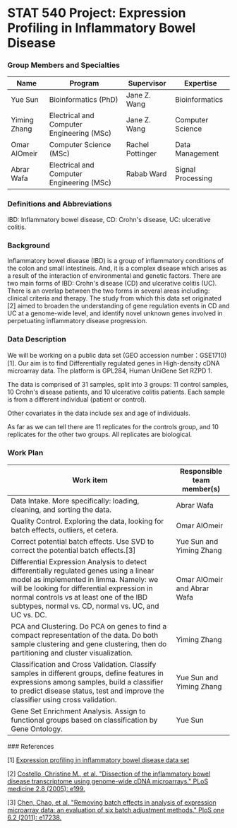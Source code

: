 STAT 540 Project: Expression Profiling in Inflammatory Bowel Disease
====================

### Group Members and Specialties

<table><thead>
<tr>
<th>Name</th>
<th>Program</th>
<th>Supervisor</th>
<th>Expertise</th>
</tr>
</thead><tbody>
<tr>
<td>Yue Sun</td>
<td>Bioinformatics (PhD)</td>
<td>Jane Z. Wang</td>
<td>Bioinformatics</td>
</tr>
<tr>
<td>Yiming Zhang</td>
<td>Electrical and Computer Engineering (MSc)</td>
<td>Jane Z. Wang</td>
<td>Computer Science</td>
</tr>
<tr>
<td>Omar AlOmeir</td>
<td>Computer Science (MSc)</td>
<td>Rachel Pottinger</td>
<td>Data Management</td>
</tr>
<tr>
<td>Abrar Wafa</td>
<td>Electrical and Computer Engineering (MSc)</td>
<td>Rabab Ward</td>
<td>Signal Processing</td>
</tr>
</tbody></table>

### Definitions and Abbreviations

IBD: Inflammatory bowel disease, CD: Crohn's disease, UC: ulcerative colitis.

### Background

<!-- couple sentences of biological/scientific context
motivate interest in a broad line of inquiry -->

Inflammatory bowel disease (IBD) is a group of inflammatory conditions of the colon and small intestineis. And, it is a complex disease which arises as a result of the interaction of environmental and genetic factors. There are two main forms of IBD: Crohn's disease (CD) and ulcerative colitis (UC). There is an overlap between the two forms in several areas including: clinical criteria and therapy.  The study from which this data set originated [2] aimed to broaden the understanding of gene regulation events in CD and UC at a genome-wide level, and identify novel unknown genes involved in perpetuating inflammatory disease progression. 

### Data Description

<!-- 
0. Source of data?
1. what is being measured?
2. with what platform?
3. how many samples? 
4. are replicates biological or technical? How many replicates are there?-->

We will be working on a public data set (GEO accession number：GSE1710)[1]. Our aim is to find Differentially regulated genes in High-density cDNA microarray data. The platform is GPL284, Human UniGene Set RZPD 1.

The data is comprised of 31 samples, split into 3 groups: 11 control samples, 10 Crohn's disease patients, and 10 ulcerative colitis patients. Each sample is from a different individual (patient or control).

Other covariates in the data include sex and age of individuals.

As far as we can tell there are 11 replicates for the controls group, and 10 replicates for the other two groups. All replicates are biological.

### Work Plan

<!-- outline of analyses you can probably do with this data to answer those questions
GET SPECIFIC, at least as specific as you can
"identify differentially expressed genes between the wild type and the knockout" is better than "conduct appropriate statistical analyses"
even better is to enhance with more specifics, e.g. you anticipate using a linear model as implemented in limma -->

<table><thead>
<tr>
<th>Work item</th>
<th>Responsible team member(s)</th>
</tr>
</thead><tbody>
<tr>
<td>Data Intake. More specifically: loading, cleaning, and sorting the data.</td>
<td>Abrar Wafa</td>
</tr>
<tr>
<td>Quality Control. Exploring the data, looking for batch effects, outliers, et cetera.</td>
<td>Omar AlOmeir</td>
</tr>
<tr>
<td>Correct potential batch effects. Use SVD to correct the potential batch effects.[3]</td>
<td>Yue Sun and Yiming Zhang</td>
</tr>
<tr>
<td>Differential Expression Analysis to detect differentially regulated genes using a linear model as implemented in limma. Namely: we will be looking for differential expression in normal controls vs at least one of the IBD subtypes, normal vs. CD, normal vs. UC, and UC vs. DC. </td>
<td>Omar AlOmeir and Abrar Wafa</td>
</tr>
<tr>
<td>PCA and Clustering. Do PCA on genes to find a compact representation of the data. Do both sample clustering and gene clustering, then do partitioning and cluster visualization.</td>
<td>Yiming Zhang</td>
</tr>
<tr>
<td>Classification and Cross Validation. Classify samples in different groups, define features in expressions among samples, build a classifier to predict disease status, test and improve the classifier using cross validation.</td>
<td>Yue Sun and Yiming Zhang</td>
</tr>
<tr>
<td>Gene Set Enrichment Analysis. Assign to functional groups based on classification by Gene Ontology.</td>
<td>Yue Sun</td>
</tr>
</tbody></table>
### References

[1] [Expression profiling in inflammatory bowel disease data set](http://www.ncbi.nlm.nih.gov/geo/query/acc.cgi?acc=GSE1710)

[2] [Costello, Christine M., et al. "Dissection of the inflammatory bowel disease transcriptome using genome-wide cDNA microarrays." PLoS medicine 2.8 (2005): e199.](http://www.plosmedicine.org/article/info%3Adoi%2F10.1371%2Fjournal.pmed.0020199#pmed-0020199-g004)

[3] [Chen, Chao, et al. "Removing batch effects in analysis of expression microarray data: an evaluation of six batch adjustment methods." PloS one 6.2 (2011): e17238.](http://www.plosone.org/article/fetchObject.action?uri=info%3Adoi%2F10.1371%2Fjournal.pone.0017238&representation=PDF)
